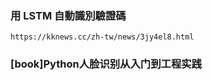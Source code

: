 ### 用 LSTM 自動識別驗證碼
```
https://kknews.cc/zh-tw/news/3jy4el8.html
```
### [book]Python人脸识别从入门到工程实践
```

```
